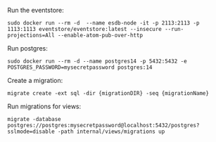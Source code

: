 Run the eventstore:
```
sudo docker run --rm -d  --name esdb-node -it -p 2113:2113 -p 1113:1113 eventstore/eventstore:latest --insecure --run-projections=All --enable-atom-pub-over-http
```

Run postgres:
```
sudo docker run --rm -d --name postgres14 -p 5432:5432 -e POSTGRES_PASSWORD=mysecretpassword postgres:14
```

Create a migration:

```
migrate create -ext sql -dir {migrationDIR} -seq {migrationName}
```

Run migrations for views:
```
migrate -database postgres://postgres:mysecretpassword@localhost:5432/postgres?sslmode=disable -path internal/views/migrations up
```